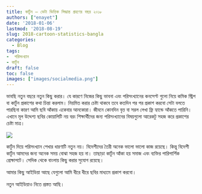 ```yaml
---
title: কার্টুন – ডেটা ভিত্তিক সিদ্ধান্ত গ্রহণের বছর ২০১৮
authors: ["enayet"]
date: '2018-01-06'
lastmod: '2018-08-19'
slug: 2018-cartoon-statistics-bangla
categories:
  - Blog
tags:
-  পরিসংখ‍্যান
- কার্টুন
draft: false
toc: false
images: ["images/socialmedia.png"]
---
```


ভাবছি নতুন বছরে নতুন কিছু করার। যে কারণে নিজের কিছু ভাবনা এবং পরিসংখ্যানের কনসেপ্ট গুলো নিয়ে কমিক স্ট্রিপ বা কার্টুন প্রকাশের কথা চিন্তা করলাম। নিয়মিত করার চেষ্টা থাকবে তবে কতদিন পর পর প্রকাশ করবো সেটা বলতে পারছিনা কারণ আমি ছবি আঁকায় একেবার আনকোরা। জীবনে কোনদিন বৃত্ত বা সরল লেখা ফ্রি হ্যান্ডে আঁকতে পারিনি। এখানে মূল উদ্দেশ্য ছবির কোয়ালিটি নয় বরং শিক্ষার্থীদের জন্য পরিসংখ্যানের বিষয়গুলো আরেকটু সহজ করে প্রকাশের চেষ্টা মাত্র।

![](/images/DataBasedDecisionMaking2018.jpg)

কার্টুন দিয়ে পরিসংখ্যান শেখার ধারণাটি নতুন নয়। বিদেশীদের তৈরী অনেক ভালো ভালো কাজ রয়েছে। কিন্তু বিদেশী কার্টুন আমদের জন্য অনেক সময় বোঝা সহজ হয় না। তাছাড়া কার্টুন আঁকা হয় সমাজ এবং ব্যক্তির পারিপার্শিক প্রেক্ষাপটে। সেদিক থেকে বাংলায় কিছু করার সুযোগ রয়েছে।

আমার কিছু আইডিয়া আছে যেগুলো আমি ধীরে ধীরে ছবির মাধ্যমে প্রকাশ করবো।

নতুন আইডিয়াও নিতে প্রস্তত আছি।

